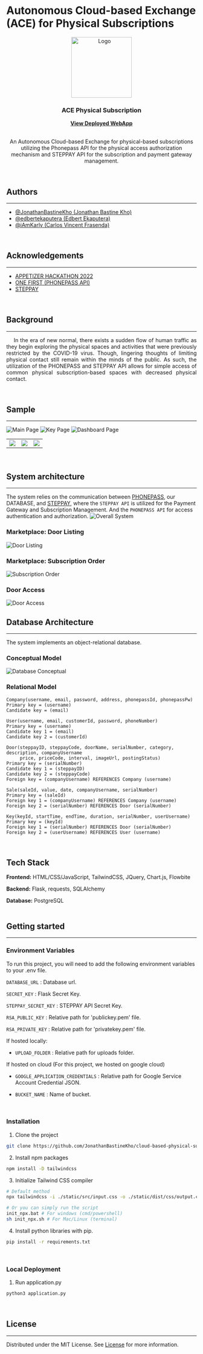
# Autonomous Cloud-based Exchange (ACE) for Physical Subscriptions

<div align="center">
	<a href="https://acehacks.tk">
	<img src="./app/static/img/icon.png" alt="Logo" width="160" height="160">
	</a>
	<h3 align="center">
	<strong>ACE Physical Subscription</strong>
	</h3>
	<a href="https://acehacks.tk">
		<strong>View Deployed WebApp</strong>
	</a>
	<br>
	<br>
	<p align="center">
		An Autonomous Cloud-based Exchange for physical-based subscriptions utilizing the Phonepass API for the physical access authorization mechanism and STEPPAY API for the subscription and payment gateway management.
	</p>
</div>

<br>

## Authors
<hr>

- [@JonathanBastineKho (Jonathan Bastine Kho)](https://www.github.com/jonathanbastinekho)
- [@edbertekaputera (Edbert Ekaputera)](https://www.github.com/edbertekaputera)
- [@iAmKarly (Carlos Vincent Frasenda)](https://www.github.com/iamkarly)

<br>

## Acknowledgements
<hr>
 
 - [APPETIZER HACKATHON 2022](https://www.api-appetizer.com)
 - [ONE FIRST (PHONEPASS API)](http://onefirst.co.kr)
 - [STEPPAY](https://www.steppay.kr)

<br>

## Background
<hr>
<p style='text-align: justify;'>&nbsp;&nbsp;&nbsp;&nbsp;In the era of new normal, there exists a sudden flow of human traffic as they begin exploring the physical spaces and activities that were previously restricted by the COVID-19 virus. 
Though, lingering thoughts of limiting physical contact still remain within the minds of the public. As such, the utilization of the PHONEPASS and STEPPAY API allows for simple access of common physical subscription-based spaces with decreased physical contact.
</p>
<br>

## Sample
<hr>

![Main Page](./development/sample_1.png)
![Key Page](./development/sample_2.png)
![Dashboard Page](./development/sample_3.png)
<table>
	<tr>
		<td><img src="./development/sample_4.png"></td>
		<td><img src="./development/sample_5.png"></td>
		<td><img src="./development/sample_6.png"></td>
	</tr>
</table>
<br>

## System architecture
<hr>

The system relies on the communication between [PHONEPASS](http://onefirst.co.kr), our DATABASE, and [STEPPAY](https://www.steppay.kr), where the `STEPPAY API`  is utilized for the Payment Gateway and Subscription Management. And the `PHONEPASS API` for access authentication and authorization.
![Overall System](./development/main_diagram.png)

### Marketplace: Door Listing
![Door Listing](./development/door_listing.png)

### Marketplace: Subscription Order
![Subscription Order](./development/subscription_order.png)

### Door Access
![Door Access](./development/door_access.png)
<br>

## Database Architecture
<hr>

The system implements an object-relational database.

### Conceptual Model
![Database Conceptual](./development/database_conceptual.png)
### Relational Model
```
Company(username, email, password, address, phonepassId, phonepassPw)
Primary key = (username)
Candidate key = (email)

User(username, email, customerId, password, phoneNumber)
Primary key = (username)
Candidate key 1 = (email)
Candidate key 2 = (customerId)

Door(steppayID, steppayCode, doorName, serialNumber, category, description, companyUsername
     price, priceCode, interval, imageUrl, postingStatus)
Primary key = (serialNumber)
Candidate key 1 = (steppayID)
Candidate key 2 = (steppayCode)
Foreign key = (companyUsername) REFERENCES Company (username)

Sale(saleId, value, date, companyUsername, serialNumber)
Primary key = (saleId)
Foreign key 1 = (companyUsername) REFERENCES Company (username)
Foreign key 2 = (serialNumber) REFERENCES Door (serialNumber)

Key(keyId, startTime, endTime, duration, serialNumber, userUsername)
Primary key = (keyId)
Foreign key 1 = (serialNumber) REFERENCES Door (serialNumber)
Foreign key 2 = (userUsername) REFERENCES User (username)
```
<br>

## Tech Stack

**Frontend:** HTML/CSS/JavaScript, TailwindCSS, JQuery, Chart.js, Flowbite

**Backend:** Flask, requests, SQLAlchemy

**Database:** PostgreSQL
<br>
<br>


## Getting started
<hr>

### **Environment Variables**
To run this project, you will need to add the following environment variables to your .env file.

`DATABASE_URL` : Database url.

`SECRET_KEY` : Flask Secret Key.

`STEPPAY_SECRET_KEY` : STEPPAY API Secret Key.

`RSA_PUBLIC_KEY` : Relative path for 'publickey.pem' file.

`RSA_PRIVATE_KEY` : Relative path for 'privatekey.pem' file.

If hosted locally:

- `UPLOAD_FOLDER` : Relative path for uploads folder.

If hosted on cloud (For this project, we hosted on google cloud)

- `GOOGLE_APPLICATION_CREDENTIALS` : Relative path for Google Service Account Credential JSON.

- `BUCKET_NAME` : Name of bucket.

<br>

### **Installation**

1. Clone the project
```bash
git clone https://github.com/JonathanBastineKho/cloud-based-physical-subscription
```
2. Install npm packages
```bash
npm install -D tailwindcss
```

3. Initialize Tailwind CSS compiler
```bash
# Default method
npx tailwindcss -i ./static/src/input.css -o ./static/dist/css/output.css --watch

# Or you can simply run the script
init_npx.bat # For windows (cmd/powershell)
sh init_npx.sh # For Mac/Linux (terminal)
```

4. Install python libraries with pip.
```bash
pip install -r requirements.txt
```

<br>

### **Local Deployment**

1. Run application.py
```bash
python3 application.py
```

<br>

## License
<hr>

Distributed under the MIT License. See [License](./LICENSE) for more information.

